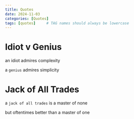 ```yaml
---
title: Quotes
date: 2024-11-03
categories: [Quotes]
tags: [quotes]     # TAG names should always be lowercase
---
```


# Idiot v Genius

an idiot admires complexity

a `genius` admires simplicity

# Jack of All Trades

a `jack of all trades` is a master of none

but oftentimes better than a master of one